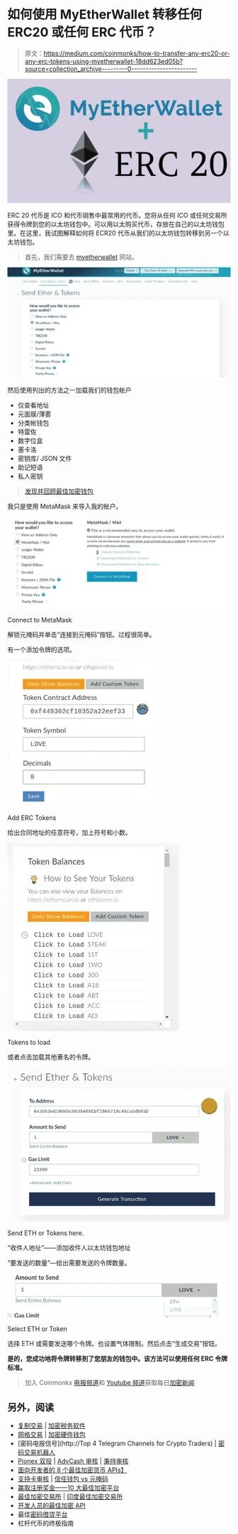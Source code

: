 # 如何使用 MyEtherWallet 转移任何 ERC20 或任何 ERC 代币？

> 原文：<https://medium.com/coinmonks/how-to-transfer-any-erc20-or-any-erc-tokens-using-myetherwallet-18dd623ed05b?source=collection_archive---------0----------------------->

![](img/1452d53e1cf5aa7e8a25fd8f0c7303bc.png)

ERC 20 代币是 ICO 和代币销售中最常用的代币。您将从任何 ICO 或任何交易所获得令牌到您的以太坊钱包中。可以用以太购买代币，存放在自己的以太坊钱包里。在这里，我试图解释如何将 ECR20 代币从我们的以太坊钱包转移到另一个以太坊钱包。

> 首先，我们需要去 [myetherwallet](http://go%20to%20https//www.myetherwallet.com) 网站。

![](img/7b66a276f5d056d2ebe05e6c20c701be.png)

然后使用列出的方法之一加载我们的钱包帐户

*   仅查看地址
*   元面膜/薄雾
*   分类帐钱包
*   特雷佐
*   数字位盒
*   塞卡洛
*   密钥库/ JSON 文件
*   助记短语
*   私人密钥

> [发现并回顾最佳加密钱包](https://coincodecap.com/category/wallets)

我只是使用 MetaMask 来导入我的帐户。

![](img/3244b39f07d9b40db11b62ded2807bae.png)

Connect to MetaMask

解锁元掩码并单击“连接到元掩码”按钮。过程很简单。

有一个添加令牌的选项。

![](img/f941266885424e9ecbd8e64fe826b61b.png)

Add ERC Tokens

给出合同地址的任意符号，加上符号和小数。

![](img/8d59dcaf8a6ba4a7192deec9e1fc7014.png)

Tokens to load

或者点击加载其他著名的令牌。

![](img/8726be4c076aa7ff09ad58b0c964fe67.png)

Send ETH or Tokens here.

“收件人地址”——添加收件人以太坊钱包地址

“要发送的数量”—给出需要发送的令牌数量。

![](img/3ab8dbad9884883faecc8e4e2650f26a.png)

Select ETH or Token

选择 ETH 或需要发送哪个令牌。也设置气体限制。然后点击“生成交易”按钮。

**是的，您成功地将令牌转移到了您朋友的钱包中。该方法可以使用任何 ERC 令牌标准。**

> 加入 Coinmonks [电报频道](https://t.me/coincodecap)和 [Youtube 频道](https://www.youtube.com/c/coinmonks/videos)获取每日[加密新闻](http://coincodecap.com/)

## 另外，阅读

*   [复制交易](/coinmonks/top-10-crypto-copy-trading-platforms-for-beginners-d0c37c7d698c) | [加密税务软件](/coinmonks/crypto-tax-software-ed4b4810e338)
*   [网格交易](https://coincodecap.com/grid-trading) | [加密硬件钱包](/coinmonks/the-best-cryptocurrency-hardware-wallets-of-2020-e28b1c124069)
*   [密码电报信号](http://Top 4 Telegram Channels for Crypto Traders) | [密码交易机器人](/coinmonks/crypto-trading-bot-c2ffce8acb2a)
*   [Pionex 双投](https://coincodecap.com/pionex-dual-investment) | [AdvCash 审核](https://coincodecap.com/advcash-review) | [秉持审核](https://coincodecap.com/uphold-review)
*   [面向开发者的 8 个最佳加密货币 APIs】](https://coincodecap.com/best-cryptocurrency-apis)
*   [支持卡审核](https://coincodecap.com/uphold-card-review) | [信任钱包 vs 元掩码](https://coincodecap.com/trust-wallet-vs-metamask)
*   [赢取注册奖金——10 大最佳加密平台](https://coincodecap.com/earn-sign-up-bonus)
*   [最佳加密交易所](/coinmonks/crypto-exchange-dd2f9d6f3769) | [印度最佳加密交易所](/coinmonks/bitcoin-exchange-in-india-7f1fe79715c9)
*   [开发人员的最佳加密 API](/coinmonks/best-crypto-apis-for-developers-5efe3a597a9f)
*   最佳[密码借贷平台](/coinmonks/top-5-crypto-lending-platforms-in-2020-that-you-need-to-know-a1b675cec3fa)
*   杠杆代币的终极指南